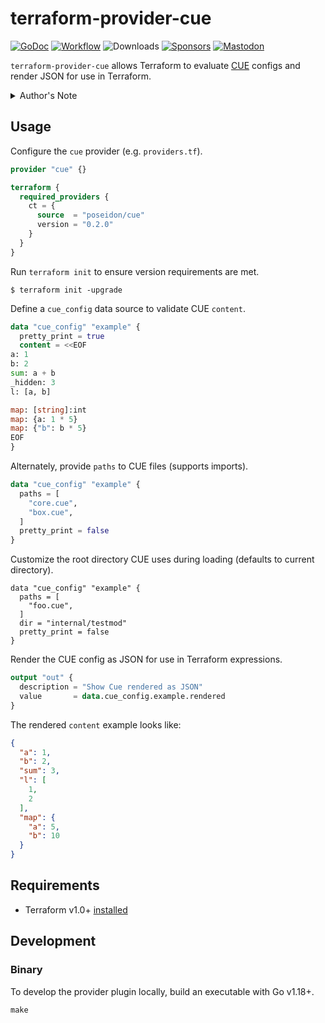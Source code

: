 # terraform-provider-cue
[![GoDoc](https://pkg.go.dev/badge/github.com/poseidon/terraform-provider-cue.svg)](https://pkg.go.dev/github.com/poseidon/terraform-provider-cue)
[![Workflow](https://github.com/poseidon/terraform-provider-cue/actions/workflows/test.yaml/badge.svg)](https://github.com/poseidon/terraform-provider-cue/actions/workflows/test.yaml?query=branch%3Amain)
![Downloads](https://img.shields.io/github/downloads/poseidon/terraform-provider-cue/total)
[![Sponsors](https://img.shields.io/github/sponsors/poseidon?logo=github)](https://github.com/sponsors/poseidon)
[![Mastodon](https://img.shields.io/badge/follow-news-6364ff?logo=mastodon)](https://fosstodon.org/@poseidon)

`terraform-provider-cue` allows Terraform to evaluate [CUE](https://cuelang.org/docs/) configs and render JSON for use in Terraform.

<details>
  <summary>Author's Note</summary>
  CUE has potential to be a better Jsonnet (if it gets a proper module manager). But like Jsonnet, its usage should be limited to preparing JSON-only configs where there are no viable alternatives (e.g. Grafana dashboards). Prefer native Terraform where possible, its ecosystem and design is simpler, more powerful, more mature, and ubiquitous.
</details>

## Usage

Configure the `cue` provider (e.g. `providers.tf`).

```tf
provider "cue" {}

terraform {
  required_providers {
    ct = {
      source  = "poseidon/cue"
      version = "0.2.0"
    }
  }
}
```

Run `terraform init` to ensure version requirements are met.

```
$ terraform init -upgrade
```

Define a `cue_config` data source to validate CUE `content`.

```tf
data "cue_config" "example" {
  pretty_print = true
  content = <<EOF
a: 1
b: 2
sum: a + b
_hidden: 3
l: [a, b]

map: [string]:int
map: {a: 1 * 5}
map: {"b": b * 5}
EOF
}
```

Alternately, provide `paths` to CUE files (supports imports).

```tf
data "cue_config" "example" {
  paths = [
    "core.cue",
    "box.cue",
  ]
  pretty_print = false
}
```

Customize the root directory CUE uses during loading (defaults to current directory).

```
data "cue_config" "example" {
  paths = [
    "foo.cue",
  ]
  dir = "internal/testmod"
  pretty_print = false
}
```

Render the CUE config as JSON for use in Terraform expressions.

```tf
output "out" {
  description = "Show Cue rendered as JSON"
  value       = data.cue_config.example.rendered
}
```

The rendered `content` example looks like:

```json
{
  "a": 1,
  "b": 2,
  "sum": 3,
  "l": [
    1,
    2
  ],
  "map": {
    "a": 5,
    "b": 10
  }
}
```

## Requirements

* Terraform v1.0+ [installed](https://www.terraform.io/downloads.html)

## Development

### Binary

To develop the provider plugin locally, build an executable with Go v1.18+.

```
make
```
